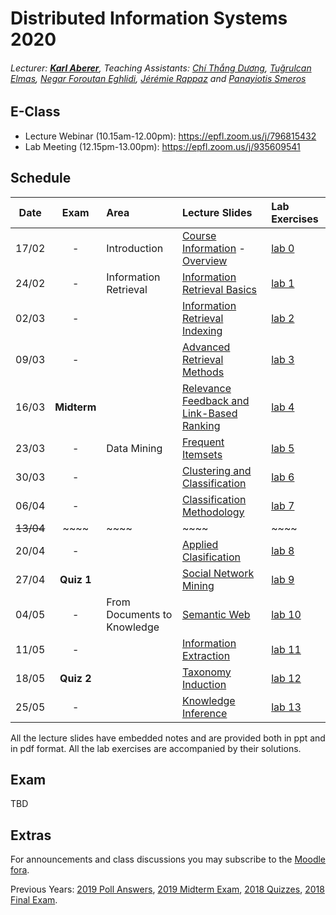 # Distributed Information Systems 2020
###### Lecturer: ***[Karl Aberer](http://lsir.epfl.ch/aberer/)***, Teaching Assistants: [Chí Thắng Dương](https://people.epfl.ch/thang.duong), [Tuğrulcan Elmas](https://people.epfl.ch/tugrulcan.elmas), [Negar Foroutan Eghlidi](https://people.epfl.ch/negar.foroutan), [Jérémie Rappaz](https://people.epfl.ch/jeremie.rappaz) and [Panayiotis Smeros](https://people.epfl.ch/panayiotis.smeros)

## E-Class
* Lecture Webinar (10.15am-12.00pm): https://epfl.zoom.us/j/796815432
* Lab Meeting (12.15pm-13.00pm): https://epfl.zoom.us/j/935609541

## Schedule
| Date      | Exam        | Area                        | Lecture Slides                                 | Lab Exercises |
|:---------:|:-----------:|:----------------------------|:-----------------------------------------------|:--------------|
| 17/02     | -           | Introduction                | [Course Information][0] - [Overview][1]        | [lab 0][0l]   |
| 24/02     | -           | Information Retrieval       | [Information Retrieval Basics][2]              | [lab 1][1l]   |
| 02/03     | -           |                             | [Information Retrieval Indexing][3]            | [lab 2][2l]   |
| 09/03     | -           |                             | [Advanced Retrieval Methods][4]                | [lab 3][3l]   |
| 16/03     | **Midterm** |                             | [Relevance Feedback and Link-Based Ranking][5] | [lab 4][4l]   |
| 23/03     | -           | Data Mining                 | [Frequent Itemsets][6]                         | [lab 5][5l]   |
| 30/03     | -           |                             | [Clustering and Classification][7]             | [lab 6][6l]   |
| 06/04     | -           |                             | [Classification Methodology][8]                | [lab 7][7l]   |
| ~~13/04~~ | ~~~~        | ~~~~                        | ~~~~                                           | ~~~~          |
| 20/04     | -           |                             | [Applied Clasification][9]                     | [lab 8][8l]   |
| 27/04     | **Quiz 1**  |                             | [Social Network Mining][10]                    | [lab 9][9l]   |
| 04/05     | -           | From Documents to Knowledge | [Semantic Web][11]                             | [lab 10][10l] |
| 11/05     | -           |                             | [Information Extraction][12]                   | [lab 11][11l] |
| 18/05     | **Quiz 2**  |                             | [Taxonomy Induction][13]                       | [lab 12][12l] |
| 25/05     | -           |                             | [Knowledge Inference][14]                      | [lab 13][13l] |

All the lecture slides have embedded notes and are provided both in ppt and in pdf format. 
All the lab exercises are accompanied by their solutions.

[0]:Lectures/week%201%20-%20Course%20Information%202020.pdf
[1]:Lectures/week%201%20-%20Overview%20DIS.pdf
[2]:Lectures/week%202%20-%20Information%20Retrieval%20Basics.pdf
[3]:Lectures/week%203%20-%20Information%20Retrieval%20Indexing.pdf
[4]:Lectures/week%204%20-%20Advanced%20Retrieval%20Models.pdf
[5]:Lectures/week%205%20-%20Relevance%20Feedback%20and%20Link%20Based%20Ranking.pdf
[6]:Lectures/week%206%20-%20Frequent%20Itemsets.pdf
[7]:Lectures/week%207%20-%20Clustering%20and%20Classification.pdf
[8]:Lectures/week%208%20-%20Classification%20Methodology.pdf
[9]:Lectures/week%209%20-%20Applied%20Classification.pdf
[10]:Lectures/week%2010%20-%20Social%20Network%20Mining.pdf
[11]:Lectures/week%2011%20-%20Semantic%20Web.pdf
[12]:Lectures/week%2012%20-%20Information%20Extraction.pdf
[13]:Lectures/week%2013%20-%20Taxonomy%20Induction.pdf
[14]:Lectures/week%2014%20-%20Knowledge%20Inference.pdf

[0l]:Exercises/Prerequisites.md
[1l]:Exercises/01.Vector_Space_Retrieval
[2l]:Exercises/02.Indexing_Probabilistic_Retrieval
[3l]:Exercises/03.Advanced_Information_Retrieval
[4l]:Exercises/04.Relevance_Feedback
[5l]:Exercises/05.Frequent_Itemsets
[6l]:Exercises/06.Clustering
[7l]:Exercises/07.Classification
[8l]:Exercises/08.Recommender_Systems
[9l]:Exercises/09.Social_Network_Analysis
[10l]:Exercises/10.Semantic_Web
[11l]:Exercises/11.Entity_and_Information_Extraction
[12l]:Exercises/12.Taxonomy_Induction
[13l]:Exercises/13.Knowledge_Inference


## Exam
TBD


## Extras
For announcements and class discussions you may subscribe to the [Moodle fora](https://moodle.epfl.ch/course/view.php?id=4051).

Previous Years: [2019 Poll Answers](Extras/2019-Polls), [2019 Midterm Exam](Extras/2019-Midterm), [2018 Quizzes](Extras/2018-Quizzes), [2018 Final Exam](Extras/2018-Final).
